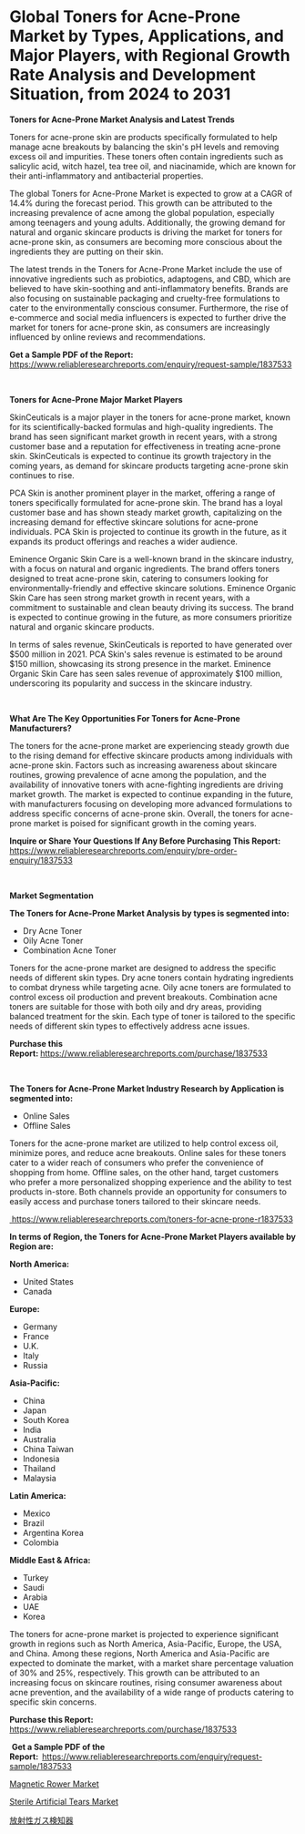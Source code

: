 <p><h1>Global Toners for Acne-Prone Market by Types, Applications, and Major Players, with Regional Growth Rate Analysis and Development Situation, from 2024 to 2031</h1></p><p><strong>Toners for Acne-Prone Market Analysis and Latest Trends</strong></p>
<p><p>Toners for acne-prone skin are products specifically formulated to help manage acne breakouts by balancing the skin's pH levels and removing excess oil and impurities. These toners often contain ingredients such as salicylic acid, witch hazel, tea tree oil, and niacinamide, which are known for their anti-inflammatory and antibacterial properties.</p><p>The global Toners for Acne-Prone Market is expected to grow at a CAGR of 14.4% during the forecast period. This growth can be attributed to the increasing prevalence of acne among the global population, especially among teenagers and young adults. Additionally, the growing demand for natural and organic skincare products is driving the market for toners for acne-prone skin, as consumers are becoming more conscious about the ingredients they are putting on their skin.</p><p>The latest trends in the Toners for Acne-Prone Market include the use of innovative ingredients such as probiotics, adaptogens, and CBD, which are believed to have skin-soothing and anti-inflammatory benefits. Brands are also focusing on sustainable packaging and cruelty-free formulations to cater to the environmentally conscious consumer. Furthermore, the rise of e-commerce and social media influencers is expected to further drive the market for toners for acne-prone skin, as consumers are increasingly influenced by online reviews and recommendations.</p></p>
<p><strong>Get a Sample PDF of the Report:&nbsp;</strong> <a href="https://www.reliableresearchreports.com/enquiry/request-sample/1837533">https://www.reliableresearchreports.com/enquiry/request-sample/1837533</a></p>
<p>&nbsp;</p>
<p><strong>Toners for Acne-Prone Major Market Players</strong></p>
<p><p>SkinCeuticals is a major player in the toners for acne-prone market, known for its scientifically-backed formulas and high-quality ingredients. The brand has seen significant market growth in recent years, with a strong customer base and a reputation for effectiveness in treating acne-prone skin. SkinCeuticals is expected to continue its growth trajectory in the coming years, as demand for skincare products targeting acne-prone skin continues to rise.</p><p>PCA Skin is another prominent player in the market, offering a range of toners specifically formulated for acne-prone skin. The brand has a loyal customer base and has shown steady market growth, capitalizing on the increasing demand for effective skincare solutions for acne-prone individuals. PCA Skin is projected to continue its growth in the future, as it expands its product offerings and reaches a wider audience.</p><p>Eminence Organic Skin Care is a well-known brand in the skincare industry, with a focus on natural and organic ingredients. The brand offers toners designed to treat acne-prone skin, catering to consumers looking for environmentally-friendly and effective skincare solutions. Eminence Organic Skin Care has seen strong market growth in recent years, with a commitment to sustainable and clean beauty driving its success. The brand is expected to continue growing in the future, as more consumers prioritize natural and organic skincare products.</p><p>In terms of sales revenue, SkinCeuticals is reported to have generated over $500 million in 2021. PCA Skin's sales revenue is estimated to be around $150 million, showcasing its strong presence in the market. Eminence Organic Skin Care has seen sales revenue of approximately $100 million, underscoring its popularity and success in the skincare industry.</p></p>
<p>&nbsp;</p>
<p><strong>What Are The Key Opportunities For Toners for Acne-Prone Manufacturers?</strong></p>
<p><p>The toners for the acne-prone market are experiencing steady growth due to the rising demand for effective skincare products among individuals with acne-prone skin. Factors such as increasing awareness about skincare routines, growing prevalence of acne among the population, and the availability of innovative toners with acne-fighting ingredients are driving market growth. The market is expected to continue expanding in the future, with manufacturers focusing on developing more advanced formulations to address specific concerns of acne-prone skin. Overall, the toners for acne-prone market is poised for significant growth in the coming years.</p></p>
<p><strong>Inquire or Share Your Questions If Any Before Purchasing This Report:</strong> <a href="https://www.reliableresearchreports.com/enquiry/pre-order-enquiry/1837533">https://www.reliableresearchreports.com/enquiry/pre-order-enquiry/1837533</a></p>
<p>&nbsp;</p>
<p><strong>Market Segmentation</strong></p>
<p><strong>The Toners for Acne-Prone Market Analysis by types is segmented into:</strong></p>
<p><ul><li>Dry Acne Toner</li><li>Oily Acne Toner</li><li>Combination Acne Toner</li></ul></p>
<p><p>Toners for the acne-prone market are designed to address the specific needs of different skin types. Dry acne toners contain hydrating ingredients to combat dryness while targeting acne. Oily acne toners are formulated to control excess oil production and prevent breakouts. Combination acne toners are suitable for those with both oily and dry areas, providing balanced treatment for the skin. Each type of toner is tailored to the specific needs of different skin types to effectively address acne issues.</p></p>
<p><strong>Purchase this Report:&nbsp;</strong><a href="https://www.reliableresearchreports.com/purchase/1837533">https://www.reliableresearchreports.com/purchase/1837533</a></p>
<p>&nbsp;</p>
<p><strong>The Toners for Acne-Prone Market Industry Research by Application is segmented into:</strong></p>
<p><ul><li>Online Sales</li><li>Offline Sales</li></ul></p>
<p><p>Toners for the acne-prone market are utilized to help control excess oil, minimize pores, and reduce acne breakouts. Online sales for these toners cater to a wider reach of consumers who prefer the convenience of shopping from home. Offline sales, on the other hand, target customers who prefer a more personalized shopping experience and the ability to test products in-store. Both channels provide an opportunity for consumers to easily access and purchase toners tailored to their skincare needs.</p></p>
<p><a href="https://www.reliableresearchreports.com/toners-for-acne-prone-r1837533">&nbsp;https://www.reliableresearchreports.com/toners-for-acne-prone-r1837533</a></p>
<p><strong>In terms of Region, the Toners for Acne-Prone Market Players available by Region are:</strong></p>
<p>
    <p> <strong> North America: </strong>
        <ul>
            <li>United States</li>
            <li>Canada</li>
        </ul>
        </p> 
    <p> <strong> Europe: </strong>
        <ul>
            <li>Germany</li>
            <li>France</li>
            <li>U.K.</li>
            <li>Italy</li>
            <li>Russia</li>
        </ul>
        </p> 
    <p> <strong> Asia-Pacific: </strong>
        <ul>
            <li>China</li>
            <li>Japan</li>
            <li>South Korea</li>
            <li>India</li>
            <li>Australia</li>
            <li>China Taiwan</li>
            <li>Indonesia</li>
            <li>Thailand</li>
            <li>Malaysia</li>
        </ul>
        </p> 
    <p> <strong> Latin America: </strong>
        <ul>
            <li>Mexico</li>
            <li>Brazil</li>
            <li>Argentina Korea</li>
            <li>Colombia</li>
        </ul>
        </p> 
    <p> <strong> Middle East & Africa: </strong>
        <ul>
            <li>Turkey</li>
            <li>Saudi</li>
            <li>Arabia</li>
            <li>UAE</li>
            <li>Korea</li>
        </ul>
    </p>
    </p>
<p><p>The toners for acne-prone market is projected to experience significant growth in regions such as North America, Asia-Pacific, Europe, the USA, and China. Among these regions, North America and Asia-Pacific are expected to dominate the market, with a market share percentage valuation of 30% and 25%, respectively. This growth can be attributed to an increasing focus on skincare routines, rising consumer awareness about acne prevention, and the availability of a wide range of products catering to specific skin concerns.</p></p>
<p><strong>Purchase this Report: </strong><a href="https://www.reliableresearchreports.com/purchase/1837533">https://www.reliableresearchreports.com/purchase/1837533</a></p>
<p>&nbsp;<strong>Get a Sample PDF of the Report:&nbsp;&nbsp;</strong><a href="https://www.reliableresearchreports.com/enquiry/request-sample/1837533">https://www.reliableresearchreports.com/enquiry/request-sample/1837533</a></p>
<p><strong></strong></p>
<p><p><a href="https://github.com/sajonf007/Market-Research-Report-List-1/blob/main/magnetic-rower-market.md">Magnetic Rower Market</a></p><p><a href="https://github.com/ernidarwin455/Market-Research-Report-List-1/blob/main/sterile-artificial-tears-market.md">Sterile Artificial Tears Market</a></p><p><a href="https://github.com/pepo3k/Market-Research-Report-List-2/blob/main/6867331145410.md">放射性ガス検知器</a></p></p>